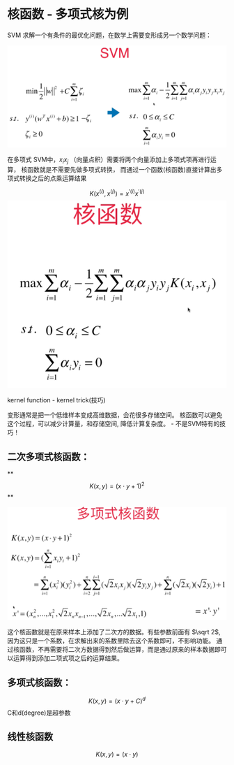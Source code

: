 # 核函数 - 多项式核为例

SVM 求解一个有条件的最优化问题，在数学上需要变形成另一个数学问题： 

![](images/11-6-svm.png)

在多项式 SVM中，$x_ix_j$ （向量点积）需要将两个向量添加上多项式项再进行运算，
核函数就是不需要先做多项式转换， 而通过一个函数(核函数)直接计算出多项式转换之后的点乘运算结果

$$K(x^{(i)}, x^{(j)}) = x^{'(i)}x^{'(j)}$$
![](images/11-6-kernel-function.png)

kernel function - kernel trick(技巧)

变形通常是把一个低维样本变成高维数据，会花很多存储空间。 
核函数可以避免这个过程，可以减少计算量，和存储空间, 降低计算复杂度。 - 不是SVM特有的技巧！


## 二次多项式核函数：

**$$K(x, y) = {(x\cdot y+1)}^2$$ **

![](images/11-6-poly-kernel-function.png)

这个核函数就是在原来样本上添加了二次方的数据。有些参数前面有 $\sqrt 2$, 因为这只是一个系数，在求解出来的系数里除去这个系数即可，不影响功能。 通过核函数，不再需要将二次方数据得到然后做运算，而是通过原来的样本数据即可以运算得到添加二项式项之后的运算结果。

## 多项式核函数：
$$K(x, y) = {(x\cdot y+C)}^d$$
C和d(degree)是超参数

## 线性核函数
$$K(x, y) = {(x\cdot y)}$$